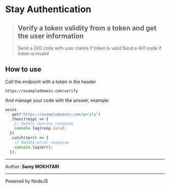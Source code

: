 # Stay Authentication

> ## Verify a token validity from a token and get the user information
>
> Send a 200 code with user claims if token is valid
> Send a 401 code if token is invalid

## How to use

Call the endpoint with a token in the header

`https://exampledomain.com/verify`

And manage your code with the answer, example:

```js
axios
  .get("https://exampledomain.com/verify")
  .then((resp) => {
    // Handle success response
    console.log(resp.data);
  })
  .catch((err) => {
    // Handle error response
    console.log(err);
  });
```

---

Author: **Samy MOKHTARI**

---

Powered by NodeJS
